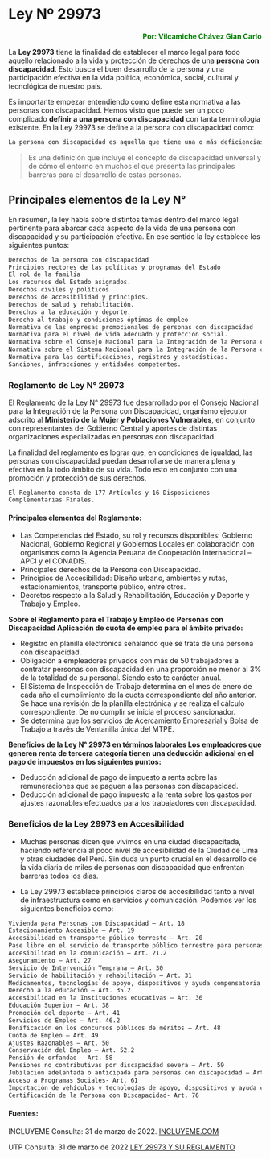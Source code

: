 # Ley Nº 29973

<div style="text-align: right; color: green; font-weight: bold;">Por: Vilcamiche Chávez Gian Carlo</div>

La **Ley 29973** tiene la finalidad de establecer el marco legal para todo aquello relacionado a la vida y protección de derechos de una **persona con discapacidad**. Esto busca el buen desarrollo de la persona y una participación efectiva en la vida política, económica, social, cultural y tecnológica de nuestro país.

Es importante empezar entendiendo como define esta normativa a las personas con discapacidad. Hemos visto que puede ser un poco complicado **definir a una persona con discapacidad** con tanta terminología existente. En la Ley 29973 se define a la persona con discapacidad como:

```markdown
La persona con discapacidad es aquella que tiene una o más deficiencias físicas, sensoriales, mentales o intelectuales de carácter permanente que, al interactuar con diversas barreras actitudinales y del entorno, no ejerza o pueda verse impedida en el ejercicio de sus derechos y su inclusión plena y efectiva en la sociedad, en igualdad de condiciones que las demás.
```

> Es una definición que incluye el concepto de discapacidad universal y de cómo el entorno en muchos el que presenta las principales barreras para el desarrollo de estas personas.

## Principales elementos de la Ley N°

En resumen, la ley habla sobre distintos temas dentro del marco legal pertinente para abarcar cada aspecto de la vida de una persona con discapacidad y su participación efectiva. En ese sentido la ley establece los siguientes puntos:

```markdown
Derechos de la persona con discapacidad
Principios rectores de las políticas y programas del Estado
El rol de la familia
Los recursos del Estado asignados.
Derechos civiles y políticos
Derechos de accesibilidad y principios.
Derechos de salud y rehabilitación.
Derechos a la educación y deporte.
Derecho al trabajo y condiciones óptimas de empleo
Normativa de las empresas promocionales de personas con discapacidad
Normativa para el nivel de vida adecuado y protección social.
Normativa sobre el Consejo Nacional para la Integración de la Persona con Discapacidad – CONADIS
Normativa sobre el Sistema Nacional para la Integración de la Persona con Discapacidad – SINAPEDIS
Normativa para las certificaciones, registros y estadísticas.
Sanciones, infracciones y entidades competentes.
```

### Reglamento de Ley N° 29973

El Reglamento de la Ley N°  29973 fue desarrollado por el Consejo Nacional para la Integración de la Persona con Discapacidad, organismo ejecutor adscrito al **Ministerio de la Mujer y Poblaciones Vulnerables**, en conjunto con representantes del Gobierno Central y aportes de distintas organizaciones especializadas en personas con discapacidad.

La finalidad del reglamento es lograr que, en condiciones de igualdad, las personas con discapacidad puedan desarrollarse de manera plena y efectiva en la todo ámbito de su vida. Todo esto en conjunto con una promoción y protección de sus derechos.

`El Reglamento consta de 177 Artículos y 16 Disposiciones Complementarias Finales.`

#### Principales elementos del Reglamento:

- Las Competencias del Estado, su rol y recursos disponibles: Gobierno Nacional, Gobierno Regional y Gobiernos Locales en colaboración con organismos como la Agencia Peruana de Cooperación Internacional – APCI y el CONADIS.
- Principales derechos de la Persona con Discapacidad.
- Principios de Accesibilidad: Diseño urbano, ambientes y rutas, estacionamientos, transporte público, entre otros.
- Decretos respecto a la Salud y Rehabilitación, Educación y Deporte y Trabajo y Empleo.

**Sobre el Reglamento para el Trabajo y Empleo de Personas con Discapacidad**
**Aplicación de cuota de empleo para el ámbito privado:**

- Registro en planilla electrónica señalando que se trata de una persona con discapacidad.
- Obligación a empleadores privados con más de 50 trabajadores a contratar personas con discapacidad en una proporción no menor al 3% de la totalidad de su personal. Siendo esto te carácter anual.
- El Sistema de Inspección de Trabajo determina en el mes de enero de cada año el cumplimiento de la cuota correspondiente del año anterior. Se hace una revisión de la planilla electrónica y se realiza el cálculo correspondiente. De no cumplir se inicia el proceso sancionador.
- Se determina que los servicios de Acercamiento Empresarial y Bolsa de Trabajo a través de Ventanilla única del MTPE.

**Beneficios de la Ley N° 29973 en términos laborales
Los empleadores que generen renta de tercera categoría tienen una deducción adicional en el pago de impuestos en los siguientes puntos:**

- Deducción adicional de pago de impuesto a renta sobre las remuneraciones que se paguen a las personas con discapacidad.
- Deducción adicional de pago impuesto a la renta sobre los gastos por ajustes razonables efectuados para los trabajadores con discapacidad.

### Beneficios de la Ley 29973 en Accesibilidad

- Muchas personas dicen que vivimos en una ciudad discapacitada, haciendo referencia al poco nivel de accesibilidad de la Ciudad de Lima y otras ciudades del Perú. Sin duda un punto crucial en el desarrollo de la vida diaria de miles de personas con discapacidad que enfrentan barreras todos los días.

- La Ley 29973 establece principios claros de accesibilidad tanto a nivel de infraestructura como en servicios y comunicación. Podemos ver los siguientes beneficios como:

```markdown
Vivienda para Personas con Discapacidad – Art. 18
Estacionamiento Accesible – Art. 19
Accesibilidad en transporte público terreste – Art. 20
Pase libre en el servicio de transporte público terrestre para personas con discapacidad severa – Art. 20.4
Accesibilidad en la comunicación – Art. 21.2
Aseguramiento – Art. 27
Servicio de Intervención Temprana – Art. 30
Servicio de habilitación y rehabilitación – Art. 31
Medicamentos, tecnologías de apoyo, dispositivos y ayuda compensatoria – Art. 33
Derecho a la educación – Art. 35.2
Accesibilidad en la Instituciones educativas – Art. 36
Educación Superior – Art. 38
Promoción del deporte – Art. 41
Servicios de Empleo – Art. 46.2
Bonificación en los concursos públicos de méritos – Art. 48
Cuota de Empleo – Art. 49
Ajustes Razonables – Art. 50
Conservación del Empleo – Art. 52.2
Pensión de orfandad – Art. 58
Pensiones no contributivas por discapacidad severa – Art. 59
Jubilación adelantada o anticipada para personas con discapacidad – Art. 60
Acceso a Programas Sociales- Art. 61
Importación de vehículos y tecnologías de apoyo, dispositivos y ayuda compensatoria- Art. 62
Certificación de la Persona con Discapacidad- Art. 76
```

#### Fuentes:

INCLUYEME
Consulta: 31 de marzo de 2022.
[INCLUYEME.COM](https://www.incluyeme.com/todo-lo-que-necesitas-saber-sobre-la-ley-n29973-para-personas-con-discapacidad-en-peru/#:~:text=La%20Ley%2029973%20tiene%20la,y%20tecnol%C3%B3gica%20de%20nuestro%20pa%C3%ADs.)

UTP
Consulta: 31 de marzo de 2022
[LEY 29973 Y SU REGLAMENTO](https://giancarlovilch.github.io/HomeWork/hw001/LEY%2029973%20Y%20SU%20REGLAMENTO.pdf)
